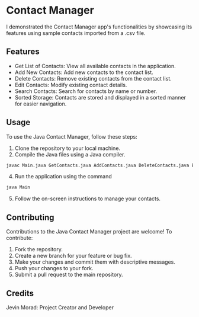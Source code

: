 
# Contact Manager

I demonstrated the Contact Manager app's functionalities by showcasing its features using sample contacts imported from a .csv file.


## Features

- Get List of Contacts: View all available contacts in the application.
- Add New Contacts: Add new contacts to the contact list.
- Delete Contacts: Remove existing contacts from the contact list.
- Edit Contacts: Modify existing contact details.
- Search Contacts: Search for contacts by name or number.
- Sorted Storage: Contacts are stored and displayed in a sorted manner for easier navigation.



## Usage

To use the Java Contact Manager, follow these steps:

1. Clone the repository to your local machine.
2. Compile the Java files using a Java compiler.
 ```bash
javac Main.java GetContacts.java AddContacts.java DeleteContacts.java EditContacts.java SearchContacts.java ReadWrite.java SortByName.java
```
4. Run the application using the command
```bash
java Main
```
5. Follow the on-screen instructions to manage your contacts.


## Contributing

Contributions to the Java Contact Manager project are welcome! To contribute:

1. Fork the repository.
2. Create a new branch for your feature or bug fix.
3. Make your changes and commit them with descriptive messages.
4. Push your changes to your fork.
5. Submit a pull request to the main repository.


## Credits
Jevin Morad: Project Creator and Developer
